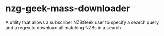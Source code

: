 # nzg-geek-mass-downloader
A utility that allows a subscriber NZBGeek user to specify a search query and a regex to download all matching NZBs in a search
